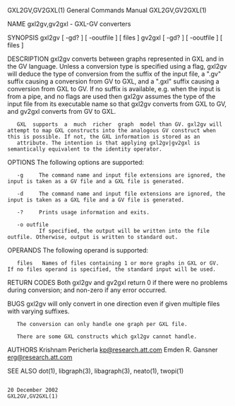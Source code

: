 GXL2GV,GV2GXL(1)                                                                         General Commands Manual                                                                         GXL2GV,GV2GXL(1)

NAME
       gxl2gv,gv2gxl - GXL-GV converters

SYNOPSIS
       gxl2gv [ -gd?  ] [ -ooutfile ] [ files ]
       gv2gxl [ -gd?  ] [ -ooutfile ] [ files ]

DESCRIPTION
       gxl2gv  converts  between  graphs  represented in GXL and in the GV language. Unless a conversion type is specified using a flag, gxl2gv will deduce the type of conversion from the suffix of the
       input file, a ".gv" suffix causing a conversion from GV to GXL, and a ".gxl" suffix causing a conversion from GXL to GV.  If no suffix is available, e.g. when the input is from a  pipe,  and  no
       flags are used then gxl2gv assumes the type of the input file from its executable name so that gxl2gv converts from GXL to GV, and gv2gxl converts from GV to GXL.

       GXL  supports  a  much  richer  graph  model than GV. gxl2gv will attempt to map GXL constructs into the analogous GV construct when this is possible. If not, the GXL information is stored as an
       attribute. The intention is that applying gxl2gv|gv2gxl is semantically equivalent to the identity operator.

OPTIONS
       The following options are supported:

       -g     The command name and input file extensions are ignored, the input is taken as a GV file and a GXL file is generated.

       -d     The command name and input file extensions are ignored, the input is taken as a GXL file and a GV file is generated.

       -?     Prints usage information and exits.

       -o outfile
              If specified, the output will be written into the file outfile. Otherwise, output is written to standard out.

OPERANDS
       The following operand is supported:

       files   Names of files containing 1 or more graphs in GXL or GV.  If no files operand is specified, the standard input will be used.

RETURN CODES
       Both gxl2gv and gv2gxl return 0 if there were no problems during conversion; and non-zero if any error occurred.

BUGS
       gxl2gv will only convert in one direction even if given multiple files with varying suffixes.

       The conversion can only handle one graph per GXL file.

       There are some GXL constructs which gxl2gv cannot handle.

AUTHORS
       Krishnam Pericherla <kp@research.att.com>
       Emden R. Gansner <erg@research.att.com>

SEE ALSO
       dot(1), libgraph(3), libagraph(3), neato(1), twopi(1)

                                                                                             20 December 2002                                                                            GXL2GV,GV2GXL(1)
